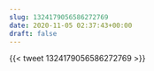 ```yaml
---
slug: 1324179056586272769
date: 2020-11-05 02:37:43+00:00
draft: false
---
```


{{< tweet 1324179056586272769 >}}

